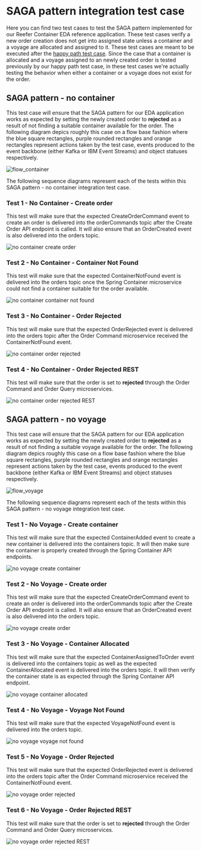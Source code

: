 # SAGA pattern integration test case

Here you can find two test cases to test the SAGA pattern implemented for our Reefer Container EDA reference application. These test cases verify a new order creation does not get into assigned state unless a container and a voyage are allocated and assigned to it. These test cases are meant to be executed after the [happy path test case](../happy-path/happy_path.md). Since the case that a container is allocated and a voyage assigned to an newly created order is tested previously by our happy path test case, in these test cases we're actually testing the behavior when either a container or  a voyage does not exist for the order. 

## SAGA pattern - no container

This test case will ensure that the SAGA pattern for our EDA application works as expected by setting the newly created order to **rejected** as a result of not finding a suitable container available for the order. The following diagram depics roughly this case on a flow base fashion where the blue square rectangles, purple rounded rectangles and orange rectangles represent actions taken by the test case, events produced to the event backbone (either Kafka or IBM Event Streams) and object statuses respectively.

![flow_container](images_no_container/Slide1.png)

The following sequence diagrams represent each of the tests within this SAGA pattern - no container integration test case.

### Test 1 - No Container - Create order

This test will make sure that the expected CreateOrderCommand event to create an order is delivered into the orderCommands topic after the Create Order API endpoint is called. It will also ensure that an OrderCreated event is also delivered into the orders topic.

![no container create order](images_no_container/Slide2.png)

### Test 2 - No Container - Container Not Found

This test will make sure that the expected ContainerNotFound event is delivered into the orders topic once the Spring Container microservice could not find a container suitable for the order available.

![no container container not found](images_no_container/Slide3.png)

### Test 3 - No Container - Order Rejected

This test will make sure that the expected OrderRejected event is delivered into the orders topic after the Order Command microservice received the ContainerNotFound event.

![no container order rejected](images_no_container/Slide4.png)

### Test 4 - No Container - Order Rejected REST

This test will make sure that the order is set to **rejected** through the Order Command and Order Query microservices.

![no container order rejected REST](images_no_container/Slide5.png)

## SAGA pattern - no voyage

This test case will ensure that the SAGA pattern for our EDA application works as expected by setting the newly created order to **rejected** as a result of not finding a suitable voyage available for the order. The following diagram depics roughly this case on a flow base fashion where the blue square rectangles, purple rounded rectangles and orange rectangles represent actions taken by the test case, events produced to the event backbone (either Kafka or IBM Event Streams) and object statuses respectively.

![flow_voyage](images_no_voyage/Slide1.png)

The following sequence diagrams represent each of the tests within this SAGA pattern - no voyage integration test case.


### Test 1 - No Voyage - Create container

This test will make sure that the expected ContainerAdded event to create a new container is delivered into the containers topic. It will then make sure the container is properly created through the Spring Container API endpoints.

![no voyage create container](images_no_voyage/Slide2.png)

### Test 2 - No Voyage - Create order

This test will make sure that the expected CreateOrderCommand event to create an order is delivered into the orderCommands topic after the Create Order API endpoint is called. It will also ensure that an OrderCreated event is also delivered into the orders topic.

![no voyage create order](images_no_voyage/Slide3.png)

### Test 3 - No Voyage - Container Allocated

This test will make sure that the expected ContainerAssignedToOrder event is delivered into the containers topic as well as the expected ContainerAllocated event is delivered into the orders topic. It will then verify the container state is as expected through the Spring Container API endpoint.

![no voyage container allocated](images_no_voyage/Slide4.png)

### Test 4 - No Voyage - Voyage Not Found

This test will make sure that the expected VoyageNotFound event is delivered into the orders topic.

![no voyage voyage not found](images_no_voyage/Slide5.png)

### Test 5 - No Voyage - Order Rejected

This test will make sure that the expected OrderRejected event is delivered into the orders topic after the Order Command microservice received the ContainerNotFound event.

![no voyage order rejected](images_no_voyage/Slide6.png)

### Test 6 - No Voyage - Order Rejected REST

This test will make sure that the order is set to **rejected** through the Order Command and Order Query microservices.

![no voyage order rejected REST](images_no_voyage/Slide7.png)